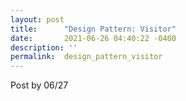 ```yaml
---
layout: post
title:      "Design Pattern: Visitor"
date:       2021-06-26 04:40:22 -0400
description: ''
permalink:  design_pattern_visitor
---
```


Post by 06/27